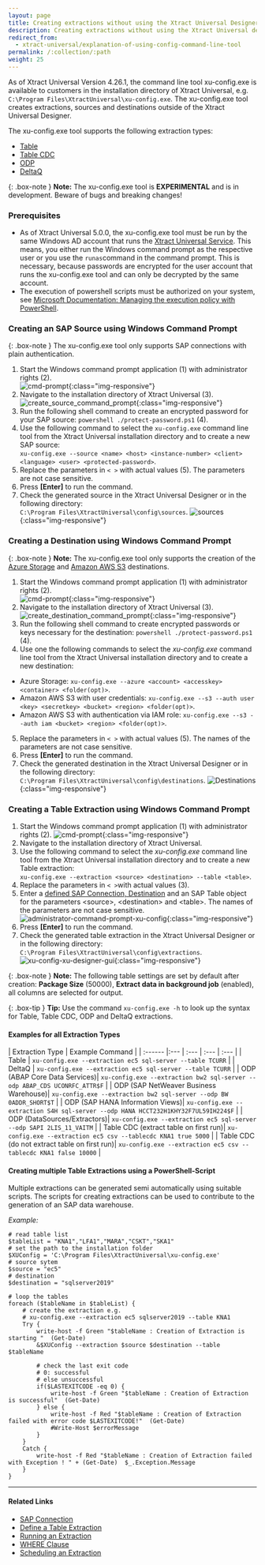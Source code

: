 ```yaml
---
layout: page
title: Creating extractions without using the Xtract Universal Designer
description: Creating extractions without using the Xtract Universal designer GUI
redirect_from:
  - xtract-universal/explanation-of-using-config-command-line-tool
permalink: /:collection/:path
weight: 25
---
```


As of Xtract Universal Version 4.26.1, the command line tool xu-config.exe is available to customers in the installation directory of Xtract Universal, e.g. `C:\Program Files\XtractUniversal\xu-config.exe`.
The xu-config.exe tool creates extractions, sources and destinations outside of the Xtract Universal Designer.

The xu-config.exe tool supports the following extraction types:
- [Table](https://help.theobald-software.com/en/xtract-universal/table)
- [Table CDC](https://help.theobald-software.com/en/xtract-universal/table-cdc)
- [ODP](https://help.theobald-software.com/en/xtract-universal/odp) 
- [DeltaQ](https://help.theobald-software.com/en/xtract-universal/datasource-deltaq)

{: .box-note }
**Note:** The xu-config.exe tool is **EXPERIMENTAL** and is in development. Beware of bugs and breaking changes! 


### Prerequisites

- As of Xtract Universal 5.0.0, the xu-config.exe tool must be run by the same Windows AD account that runs the [Xtract Universal Service](https://help.theobald-software.com/en/xtract-universal/advanced-techniques/service-account). 
This means, you either run the Windows command prompt as the respective user or you use the ```runas```command in the command prompt.
This is necessary, because passwords are encrypted for the user account that runs the xu-config.exe tool and can only be decrypted by the same account.
- The execution of powershell scripts must be authorized on your system, see [Microsoft Documentation: Managing the execution policy with PowerShell](https://docs.microsoft.com/en-us/powershell/module/microsoft.powershell.core/about/about_execution_policies?view=powershell-7.2#managing-the-execution-policy-with-powershell).


### Creating an SAP Source using Windows Command Prompt

{: .box-note }
The xu-config.exe tool only supports SAP connections with plain authentication.

1. Start the Windows command prompt application (1) with administrator rights (2). <br>
![cmd-prompt](/img/contents/cmd_prompt.png){:class="img-responsive"}
2. Navigate to the installation directory of Xtract Universal (3). <br>
![create_source_command_prompt](/img/contents/create_source_command_prompt.png){:class="img-responsive"}
3. Run the following shell command to create an encrypted password for your SAP source: `powershell ./protect-password.ps1` (4).<br>
4. Use the following command to select the `xu-config.exe` command line tool from the Xtract Universal installation directory and to create a new SAP source: <br>
`xu-config.exe --source <name> <host> <instance-number> <client> <language> <user> <protected-password>`.<br>
5. Replace the parameters in `< >` with actual values (5). The parameters are not case sensitive.<br>
6. Press **[Enter]** to run the command. 
7. Check the generated source in the Xtract Universal Designer or in the following directory: <br>`C:\Program Files\XtractUniversal\config\sources`.
![sources](/img/contents/xu_manage_source_2.png){:class="img-responsive"}

### Creating a Destination using Windows Command Prompt

{: .box-note }
**Note:** The xu-config.exe tool only supports the creation of the [Azure Storage](https://help.theobald-software.com/en/xtract-universal/destinations/azure-storage#destination-details) and [Amazon AWS S3](https://help.theobald-software.com/en/xtract-universal/destinations/amazon-aws-s3#destination-details) destinations.

1. Start the Windows command prompt application (1) with administrator rights (2). <br>
![cmd-prompt](/img/contents/cmd_prompt.png){:class="img-responsive"}
2. Navigate to the installation directory of Xtract Universal (3). <br>
![create_destination_command_prompt](/img/contents/create_destination_command_prompt.png){:class="img-responsive"}
3. Run the following shell command to create encrypted passwords or keys necessary for the destination: `powershell ./protect-password.ps1` (4). <br>
4. Use one the following commands to select the *xu-config.exe* command line tool from the Xtract Universal installation directory and to create a new destination: <br>
- Azure Storage: `xu-config.exe --azure <account> <accesskey> <container> <folder(opt)>`.<br>
- Amazon AWS S3 with user credentials: `xu-config.exe --s3 --auth user <key> <secretkey> <bucket> <region> <folder(opt)>`.<br>
- Amazon AWS S3 with authentication via IAM role: `xu-config.exe --s3 --auth iam <bucket> <region> <folder(opt)>`.<br>
5. Replace the parameters in `< >` with actual values (5). The names of the parameters are not case sensitive.<br>
6. Press **[Enter]** to run the command.
7. Check the generated destination in the Xtract Universal Designer or in the following directory: <br>`C:\Program Files\XtractUniversal\config\destinations`.
![Destinations](/img/contents/destinations_load_manage_shared.png){:class="img-responsive"}


### Creating a Table Extraction using Windows Command Prompt

1. Start the Windows command prompt application (1) with administrator rights (2). 
![cmd-prompt](/img/contents/cmd_prompt.png){:class="img-responsive"}
2. Navigate to the installation directory of Xtract Universal.
3. Use the following command to select the *xu-config.exe* command line tool from the Xtract Universal installation directory and to create a new Table extraction: <br>
`xu-config.exe --extraction <source> <destination> --table <table>`.
4. Replace the parameters in `< >`with actual values (3). 
5. Enter a [defined SAP Connection, Destination](https://help.theobald-software.com/en/xtract-universal/inroduction/backup-and-migration#configuration-files) and an SAP Table object for the parameters \<source\>, \<destination\> and \<table\>. 
The names of the parameters are not case sensitive. <br>
![administrator-command-prompt-xu-config](/img/contents/administrator-command-prompt-xu-config.png){:class="img-responsive"}
6. Press **[Enter]** to run the command. 
7. Check the generated table extraction in the Xtract Universal Designer or in the following directory: <br>`C:\Program Files\XtractUniversal\config\extractions`.
![xu-config-xu-designer-gui](/img/contents/xu-config-xu-designer-gui.png){:class="img-responsive"} 

{: .box-note }
**Note:** The following table settings are set by default after creation: **Package Size** (50000), **Extract data in background job** (enabled), all columns are selected for output.

{: .box-tip }
**Tip:** Use the command `xu-config.exe -h` to look up the syntax for Table, Table CDC, ODP and DeltaQ extractions.

#### Examples for all Extraction Types

| Extraction Type | Example Command |
| :------ |:--- | :--- | :--- | :--- |
| Table | `xu-config.exe --extraction ec5 sql-server --table TCURR` |
| DeltaQ | `xu-config.exe --extraction ec5 sql-server --table TCURR` |
| ODP (ABAP Core Data Services)| `xu-config.exe --extraction bw2 sql-server --odp ABAP_CDS UCONRFC_ATTR$F` |
| ODP (SAP NetWeaver Business Warehouse)| `xu-config.exe --extraction bw2 sql-server --odp BW 0ADDR_SHORT$T` |
| ODP (SAP HANA Information Views)| `xu-config.exe --extraction S4H sql-server --odp HANA HCCT232H1KHY32F7UL59IH224$F` |
| ODP (DataSources/Extractors)| `xu-config.exe --extraction ec5 sql-server --odp SAPI 2LIS_11_VAITM` |
| Table CDC (extract table on first run)| `xu-config.exe --extraction ec5 csv --tablecdc KNA1 true 5000` |
| Table CDC (do not extract table on first run)| `xu-config.exe --extraction ec5 csv --tablecdc KNA1 false 10000` |

#### Creating multiple Table Extractions using a PowerShell-Script

Multiple extractions can be generated semi automatically using suitable scripts.
The scripts for creating extractions can be used to contribute to the generation of an SAP data warehouse. 

*Example:*

```shell
# read table list
$tableList = "KNA1","LFA1","MARA","CSKT","SKA1"
# set the path to the installation folder
$XUConfig = 'C:\Program Files\XtractUniversal\xu-config.exe'
# source sytem
$source = "ec5"
# destination
$destination = "sqlserver2019"

# loop the tables
foreach ($tableName in $tableList) {
    # create the extraction e.g.
    # xu-config.exe --extraction ec5 sqlserver2019 --table KNA1 
	Try {	    	        
		write-host -f Green "$tableName : Creation of Extraction is starting "  (Get-Date)            			
	    &$XUConfig --extraction $source $destination --table $tableName    
	    
	    # check the last exit code
	    # 0: successful
	    # else unsuccessful
	    if($LASTEXITCODE -eq 0) {                           
			write-host -f Green "$tableName : Creation of Extraction  is successful"  (Get-Date)            
	    } else {           
	        write-host -f Red "$tableName : Creation of Extraction failed with error code $LASTEXITCODE!"  (Get-Date)
	        #Write-Host $errorMessage
	    }                
	}
	Catch {
		write-host -f Red "$tableName : Creation of Extraction failed with Exception ! " + (Get-Date)  $_.Exception.Message
	}    	  
}
```



*****
#### Related Links
 - [SAP Connection](https://help.theobald-software.com/en/xtract-universal/introduction/sap-connection#creating-an-sap-connection)
 - [Define a Table Extraction](https://help.theobald-software.com/en/xtract-universal/getting-started/define-a-table-extraction#adding-tables)
 - [Running an Extraction](https://help.theobald-software.com/en/xtract-universal/getting-started/run-an-extraction)
 - [WHERE Clause](https://help.theobald-software.com/en/xtract-universal/table/where-clause)
 - [Scheduling an Extraction](https://help.theobald-software.com/en/xtract-universal/execute-and-automate-extractions/call-via-scheduler)
 

